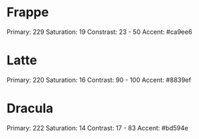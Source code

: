 # Frappe
Primary: 229
Saturation: 19
Constrast: 23 - 50
Accent: #ca9ee6

# Latte
Primary: 220
Saturation: 16
Contrast: 90 - 100
Accent: #8839ef

# Dracula
Primary: 222
Saturation: 14
Contrast: 17 - 83
Accent: #bd594e
